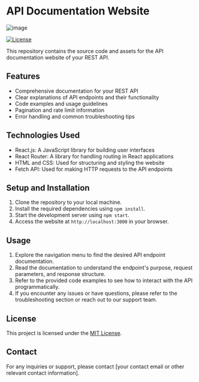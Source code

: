 # API Documentation Website

![image](https://github.com/Mansi-Tiwari/api-developer-guide/assets/78271543/0c4bc3bb-03f1-4faf-a7e5-e754aeee64ab)


[![License](https://img.shields.io/badge/license-MIT-blue.svg)](LICENSE)

This repository contains the source code and assets for the API documentation website of your REST API.

## Features

- Comprehensive documentation for your REST API
- Clear explanations of API endpoints and their functionality
- Code examples and usage guidelines
- Pagination and rate limit information
- Error handling and common troubleshooting tips

## Technologies Used

- React.js: A JavaScript library for building user interfaces
- React Router: A library for handling routing in React applications
- HTML and CSS: Used for structuring and styling the website
- Fetch API: Used for making HTTP requests to the API endpoints

## Setup and Installation

1. Clone the repository to your local machine.
2. Install the required dependencies using `npm install`.
3. Start the development server using `npm start`.
4. Access the website at `http://localhost:3000` in your browser.

## Usage

1. Explore the navigation menu to find the desired API endpoint documentation.
2. Read the documentation to understand the endpoint's purpose, request parameters, and response structure.
3. Refer to the provided code examples to see how to interact with the API programmatically.
4. If you encounter any issues or have questions, please refer to the troubleshooting section or reach out to our support team.

## License

This project is licensed under the [MIT License](LICENSE).

## Contact

For any inquiries or support, please contact [your contact email or other relevant contact information].
